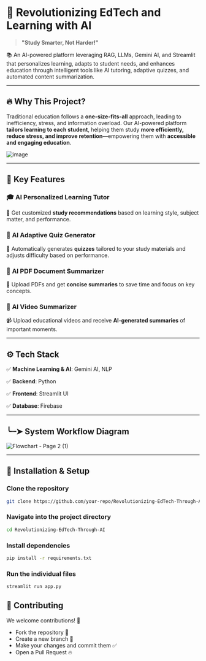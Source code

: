 # 🚀 Revolutionizing EdTech and Learning with AI  

> **"Study Smarter, Not Harder!"**  

📚 An AI-powered platform leveraging RAG, LLMs, Gemini AI, and Streamlit that personalizes learning, adapts to student needs, and enhances education through intelligent tools like AI tutoring, adaptive quizzes, and automated content summarization.  

---

## 🔥 Why This Project?  

Traditional education follows a **one-size-fits-all** approach, leading to inefficiency, stress, and information overload. Our AI-powered platform **tailors learning to each student**, helping them study **more efficiently, reduce stress, and improve retention**—empowering them with **accessible and engaging education**.  

![image](https://github.com/user-attachments/assets/de3c6cc8-cf3b-4245-ac1a-e2300b154719)

---

## 🌟 Key Features  

### 🎓 **AI Personalized Learning Tutor**  
🤖 Get customized **study recommendations** based on learning style, subject matter, and performance.  

### 📝 **AI Adaptive Quiz Generator**  
🎯 Automatically generates **quizzes** tailored to your study materials and adjusts difficulty based on performance.  

### 📄 **AI PDF Document Summarizer**  
📖 Upload PDFs and get **concise summaries** to save time and focus on key concepts.  

### 🎥 **AI Video Summarizer**  
📹 Upload educational videos and receive **AI-generated summaries** of important moments.  

---

## ⚙️ Tech Stack  

✅ **Machine Learning & AI**: Gemini AI, NLP 

✅ **Backend**: Python 

✅ **Frontend**: Streamlit UI

✅ **Database**: Firebase 

---

## ╰┈➤ System Workflow Diagram  

![Flowchart - Page 2 (1)](https://github.com/user-attachments/assets/60db40e1-152f-4192-8862-90dc45a637cf)

---
## 🚀 Installation & Setup  


### Clone the repository
```bash
git clone https://github.com/your-repo/Revolutionizing-EdTech-Through-AI.git
```

### Navigate into the project directory
```bash
cd Revolutionizing-EdTech-Through-AI
```

### Install dependencies
```bash
pip install -r requirements.txt
```

### Run the individual files
```bash
streamlit run app.py
```



## 🤝 Contributing
We welcome contributions! 🙌

- Fork the repository 🍴
- Create a new branch 🚀
- Make your changes and commit them ✅
- Open a Pull Request 🔥


